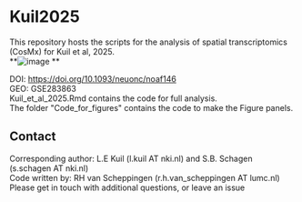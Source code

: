 # Kuil2025
This repository hosts the scripts for the analysis of spatial transcriptomics (CosMx) for Kuil et al, 2025. \
**![image](https://github.com/user-attachments/assets/179785f9-9e02-48b1-bd80-ddbc0cd068b1)
**

DOI: https://doi.org/10.1093/neuonc/noaf146 \
GEO: GSE283863 \
Kuil_et_al_2025.Rmd contains the code for full analysis. \
The folder "Code_for_figures" contains the code to make the Figure panels. 


## Contact
Corresponding author: L.E Kuil (l.kuil AT nki.nl) and S.B. Schagen (s.schagen AT nki.nl) \
Code written by: RH van Scheppingen (r.h.van_scheppingen AT lumc.nl) \
Please get in touch with additional questions, or leave an issue
